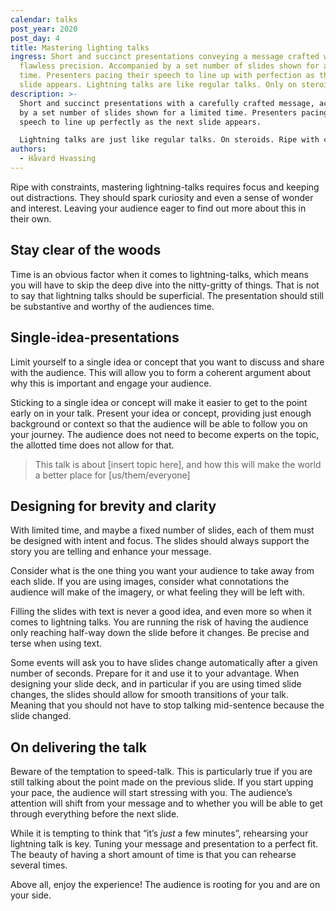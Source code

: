 ```yaml
---
calendar: talks
post_year: 2020
post_day: 4
title: Mastering lighting talks
ingress: Short and succinct presentations conveying a message crafted with
  flawless precision. Accompanied by a set number of slides shown for a limited
  time. Presenters pacing their speech to line up with perfection as the next
  slide appears. Lightning talks are like regular talks. Only on steroids.
description: >-
  Short and succinct presentations with a carefully crafted message, accompanied
  by a set number of slides shown for a limited time. Presenters pacing their
  speech to line up perfectly as the next slide appears. 

  Lightning talks are just like regular talks. On steroids. Ripe with constraints.
authors:
  - Håvard Hvassing
---
```

Ripe with constraints, mastering lightning-talks requires focus and keeping out distractions. They should spark curiosity and even a sense of wonder and interest. Leaving your audience eager to find out more about this in their own. 

## Stay clear of the woods

Time is an obvious factor when it comes to lightning-talks, which means you will have to skip the deep dive into the nitty-gritty of things. That is not to say that lightning talks should be superficial. The presentation should still be substantive and worthy of the audiences time.

## Single-idea-presentations

Limit yourself to a single idea or concept that you want to discuss and share with the audience. This will allow you to form a coherent argument about why this is important and engage your audience. 

Sticking to a single idea or concept will make it easier to get to the point early on in your talk. Present your idea or concept, providing just enough background or context so that the audience will be able to follow you on your journey. The audience does not need to become experts on the topic, the allotted time does not allow for that. 

> This talk is about \[insert topic here], and how this will make the world a better place for \[us/them/everyone]

## Designing for brevity and clarity

With limited time, and maybe a fixed number of slides, each of them must be designed with intent and focus. The slides should always support the story you are telling and enhance your message. 

Consider what is the one thing you want your audience to take away from each slide. If you are using images, consider what connotations the audience will make of the imagery, or what feeling they will be left with. 

Filling the slides with text is never a good idea, and even more so when it comes to lightning talks. You are running the risk of having the audience only reaching half-way down the slide before it changes. Be precise and terse when using text.

Some events will ask you to have slides change automatically after a given number of seconds. Prepare for it and use it to your advantage. When designing your slide deck, and in particular if you are using timed slide changes, the slides should allow for smooth transitions of your talk. Meaning that you should not have to stop talking mid-sentence because the slide changed. 

## On delivering the talk

Beware of the temptation to speed-talk. This is particularly true if you are still talking about the point made on the previous slide. If you start upping your pace, the audience will start stressing with you. The audience’s attention will shift from your message and to whether you will be able to get through everything before the next slide.

While it is tempting to think that “it’s *just* a few minutes”, rehearsing your lightning talk is key. Tuning your message and presentation to a perfect fit. The beauty of having a short amount of time is that you can rehearse several times. 

Above all, enjoy the experience! The audience is rooting for you and are on your side.